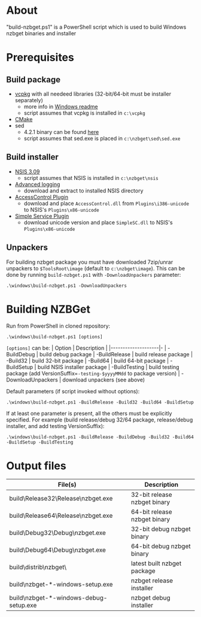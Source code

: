 # About
"build-nzbget.ps1" is a PowerShell script which is used to build Windows nzbget binaries and installer

# Prerequisites

## Build package

- [vcpkg](https://vcpkg.io) with all needeed libraries (32-bit/64-bit must be installer separately)
    - more info in [Windows readme](../docs/WINDOWS.md)
    - script assumes that vcpkg is installed in `c:\vcpkg`
- [CMake](https://cmake.org)
- sed
    - 4.2.1 binary can be found [here](https://github.com/chapvic/sed/releases)
    - script assumes that sed.exe is placed in `c:\nzbget\sed\sed.exe`

## Build installer

- [NSIS 3.09](https://nsis.sourceforge.io)
    - script assumes that NSIS is installed in `c:\nzbget\nsis`
- [Advanced logging](https://nsis.sourceforge.io/Special_Builds)
    - download and extract to installed NSIS directory
- [AccessControl Plugin](https://nsis.sourceforge.io/AccessControl_plug-in)
    - download and place `AccessControl.dll` from `Plugins\i386-unicode` to NSIS's `Plugins\x86-unicode`
- [Simple Service Plugin](https://nsis.sourceforge.io/NSIS_Simple_Service_Plugin)
    - download unicode version and place `SimpleSC.dll` to NSIS's `Plugins\x86-unicode`

## Unpackers
For building nzbget package you must have downloaded 7zip/unrar unpackers to `$ToolsRoot\image` (default to `c:\nzbget\image`). This can be done by running `build-nzbget.ps1` with `-DownloadUnpackers` parameter:
```
.\windows\build-nzbget.ps1 -DownloadUnpackers
```

# Building NZBGet
Run from PowerShell in cloned repository:
```
.\windows\build-nzbget.ps1 [options]
```
`[options]` can be:
| Option             | Description |
|--------------------|-
| -BuildDebug        | build debug package
| -BuildRelease      | build release package
| -Build32           | build 32-bit package
| -Build64           | build 64-bit package
| -BuildSetup        | build NSIS installer package
| -BuildTesting      | build testing package (add VersionSuffix=`-testing-$yyyyMMdd` to package version)
| -DownloadUnpackers | download unpackers (see above)


Default parameters (if script invoked without options):
```
.\windows\build-nzbget.ps1 -BuildRelease -Build32 -Build64 -BuildSetup
```

If at least one parameter is present, all the others must be explicitly specified.
For example (build release/debug 32/64 package, release/debug installer, and add testing VersionSuffix):
```
.\windows\build-nzbget.ps1 -BuildRelease -BuildDebug -Build32 -Build64 -BuildSetup -BuildTesting
```

# Output files

| File(s)                                | Description |
|----------------------------------------|-
| build\Release32\Release\nzbget.exe     | 32-bit release nzbget binary
| build\Release64\Release\nzbget.exe     | 64-bit release nzbget binary
| build\Debug32\Debug\nzbget.exe         | 32-bit debug nzbget binary
| build\Debug64\Debug\nzbget.exe         | 64-bit debug nzbget binary
| build\distrib\nzbget\                  | latest built nzbget package
| build\nzbget-*-windows-setup.exe       | nzbget release installer
| build\nzbget-*-windows-debug-setup.exe | nzbget debug installer

